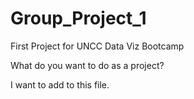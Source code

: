 # Group_Project_1
First Project for UNCC Data Viz Bootcamp

What do you want to do as a project?

I want to add to this file.